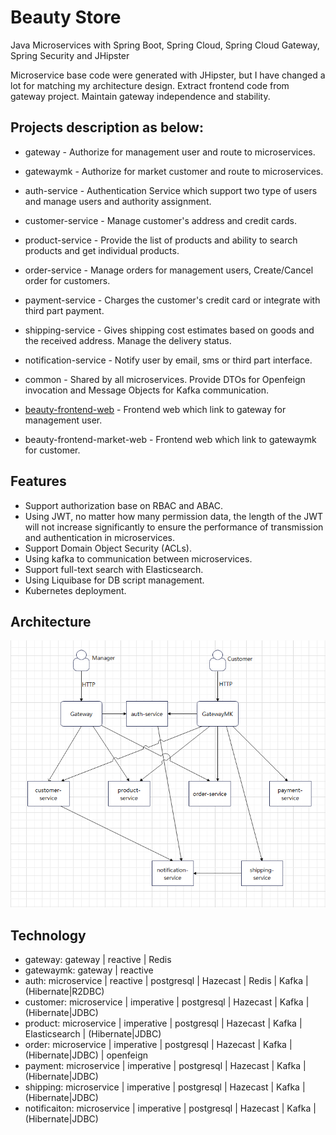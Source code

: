 # Beauty Store
Java Microservices with Spring Boot, Spring Cloud, Spring Cloud Gateway, Spring Security and JHipster

Microservice base code were generated with JHipster, but I have changed a lot for matching my architecture design.
Extract frontend code from gateway project. Maintain gateway independence and stability.

## Projects description as below:
- gateway - Authorize for management user and route to microservices.
- gatewaymk - Authorize for market customer and route to microservices.
- auth-service - Authentication Service which support two type of users and manage users and authority assignment.
- customer-service - Manage customer's address and credit cards.
- product-service - Provide the list of products and ability to search products and get individual products.
- order-service - Manage orders for management users, Create/Cancel order for customers.
- payment-service - Charges the customer's credit card or integrate with third part payment.
- shipping-service - Gives shipping cost estimates based on goods and the received address. Manage the delivery status.
- notification-service - Notify user by email, sms or third part interface.
- common - Shared by all microservices. Provide DTOs for Openfeign invocation and Message Objects for Kafka communication.

- [beauty-frontend-web](https://github.com/SharpQin/beauty-frontend-web) - Frontend web which link to gateway for management user.
- beauty-frontend-market-web - Frontend web which link to gatewaymk for customer.

## Features
- Support authorization base on RBAC and ABAC. 
- Using JWT, no matter how many permission data, the length of the JWT will not increase significantly to ensure 
  the performance of transmission and authentication in microservices.
- Support Domain Object Security (ACLs).
- Using kafka to communication between microservices.
- Support full-text search with Elasticsearch.
- Using Liquibase for DB script management.
- Kubernetes deployment.

## Architecture
![architecture](https://github.com/SharpQin/beauty/raw/main/doc/architecture-diagram.png)

## Technology
- gateway: gateway | reactive | Redis
- gatewaymk: gateway | reactive
- auth: microservice | reactive | postgresql | Hazecast | Redis | Kafka | (Hibernate|R2DBC)
- customer: microservice | imperative | postgresql | Hazecast | Kafka | (Hibernate|JDBC)
- product: microservice | imperative | postgresql | Hazecast | Kafka | Elasticsearch | (Hibernate|JDBC)
- order: microservice | imperative | postgresql | Hazecast | Kafka | (Hibernate|JDBC) | openfeign
- payment: microservice | imperative | postgresql | Hazecast | Kafka | (Hibernate|JDBC)
- shipping: microservice | imperative | postgresql | Hazecast | Kafka | (Hibernate|JDBC)
- notificaiton: microservice | imperative | postgresql | Hazecast | Kafka | (Hibernate|JDBC)
